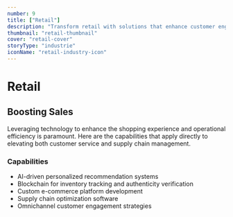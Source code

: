 ```yaml
---
number: 9
title: ["Retail"]
description: "Transform retail with solutions that enhance customer engagement, optimize inventory management, and improve sales processes."
thumbnail: "retail-thumbnail"
cover: "retail-cover"
storyType: "industrie"
iconName: "retail-industry-icon"
---
```


# Retail

## Boosting Sales

Leveraging technology to enhance the shopping experience and operational efficiency is paramount. Here are the capabilities that apply directly to elevating both customer service and supply chain management.

### Capabilities

* AI-driven personalized recommendation systems
* Blockchain for inventory tracking and authenticity verification
* Custom e-commerce platform development
* Supply chain optimization software
* Omnichannel customer engagement strategies

